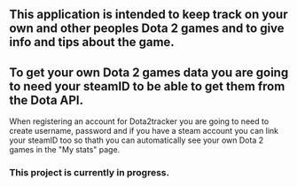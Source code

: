 ## This application is intended to keep track on your own and other peoples Dota 2 games and to give info and tips about the game.

## To get your own Dota 2 games data you are going to need your steamID to be able to get them from the Dota API.

When registering an account for Dota2tracker you are going to need to create username, password and if you have a steam account you can link your steamID too so thath you can automatically see your own Dota 2 games in the "My stats" page.


### This project is currently in progress.
